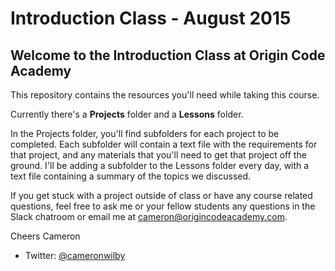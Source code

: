 # Introduction Class - August 2015

## Welcome to the Introduction Class at Origin Code Academy

This repository contains the resources you'll need while taking this course. 

Currently there's a **Projects** folder and a **Lessons** folder. 

In the Projects folder, you'll find subfolders for each project to be completed. Each subfolder will contain a text file with the requirements for that project, and any materials that you'll need to get that project off the ground.
I'll be adding a subfolder to the Lessons folder every day, with a text file containing a summary of the topics we discussed.

If you get stuck with a project outside of class or have any course related questions, feel free to ask me or your fellow students any questions in the Slack chatroom or email me at cameron@origincodeacademy.com.

Cheers
Cameron

* Twitter: [@cameronwilby](https://twitter.com/cameronwilby)